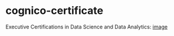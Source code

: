 # cognico-certificate
Executive Certifications in Data Science and Data Analytics:
[image](https://github.com/user-attachments/assets/c518ace5-92cc-410a-bf31-c42ce05c8f22)
